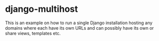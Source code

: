 django-multihost
================

This is an example on how to run a single Django installation hosting
any domains where each have its own URLs and can possibly have its own
or share views, templates etc.
